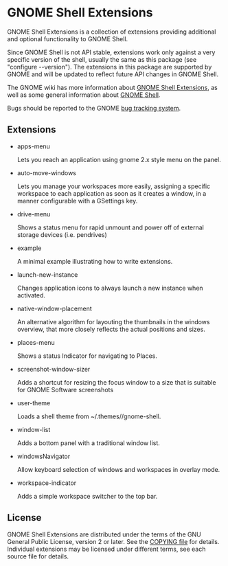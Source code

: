 # GNOME Shell Extensions

GNOME Shell Extensions is a collection of extensions providing additional
and optional functionality to GNOME Shell.

Since GNOME Shell is not API stable, extensions work only against a very
specific version of the shell, usually the same as this package (see
"configure --version"). The extensions in this package are supported by GNOME
and will be updated to reflect future API changes in GNOME Shell.

The GNOME wiki has more information about [GNOME Shell Extensions][project-page],
as well as some general information about [GNOME Shell][shell-page].

Bugs should be reported to the GNOME [bug tracking system][bug-tracker].

## Extensions

 * apps-menu

     Lets you reach an application using gnome 2.x style menu on the panel.

 * auto-move-windows

     Lets you manage your workspaces more easily, assigning a specific workspace to
each application as soon as it creates a window, in a manner configurable with a
GSettings key.

 * drive-menu
 
     Shows a status menu for rapid unmount and power off of external storage devices
  (i.e. pendrives)

 * example

     A minimal example illustrating how to write extensions.

 * launch-new-instance

     Changes application icons to always launch a new instance when activated.

 * native-window-placement

     An alternative algorithm for layouting the thumbnails in the windows overview, that
  more closely reflects the actual positions and sizes.

 * places-menu

     Shows a status Indicator for navigating to Places.

 * screenshot-window-sizer

     Adds a shortcut for resizing the focus window to a size that is suitable for GNOME Software screenshots

 * user-theme

     Loads a shell theme from ~/.themes/<name>/gnome-shell.

 * window-list

     Adds a bottom panel with a traditional window list.

 * windowsNavigator

     Allow keyboard selection of windows and workspaces in overlay mode.

 * workspace-indicator

     Adds a simple workspace switcher to the top bar.

## License

GNOME Shell Extensions are distributed under the terms of the GNU General
Public License, version 2 or later. See the [COPYING file][license] for details.
Individual extensions may be licensed under different terms, see each source
file for details.

[project-page]: https://wiki.gnome.org/Projects/GnomeShell/Extensions
[shell-page]: https://wiki.gnome.org/Projects/GnomeShell
[bug-tracker]: https://gitlab.gnome.org/GNOME/gnome-shell-extensions/issues
[license]: COPYING
